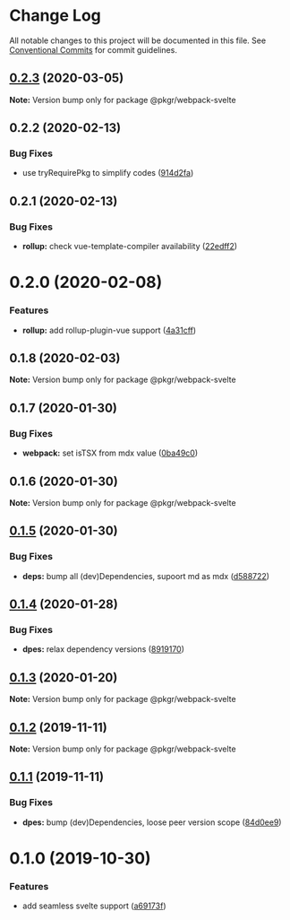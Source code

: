 # Change Log

All notable changes to this project will be documented in this file.
See [Conventional Commits](https://conventionalcommits.org) for commit guidelines.

## [0.2.3](https://github.com/rx-ts/pkgr/compare/@pkgr/webpack-svelte@0.2.2...@pkgr/webpack-svelte@0.2.3) (2020-03-05)

**Note:** Version bump only for package @pkgr/webpack-svelte





## 0.2.2 (2020-02-13)


### Bug Fixes

* use tryRequirePkg to simplify codes ([914d2fa](https://github.com/rx-ts/pkgr/commit/914d2fa9d6de6dfd94d55d21d01aa4d2152a51fc))





## 0.2.1 (2020-02-13)


### Bug Fixes

* **rollup:** check vue-template-compiler availability ([22edff2](https://github.com/rx-ts/pkgr/commit/22edff2dfb97fe071ff8b9ad4fce4f0c99d09419))





# 0.2.0 (2020-02-08)


### Features

* **rollup:** add rollup-plugin-vue support ([4a31cff](https://github.com/rx-ts/pkgr/commit/4a31cff46d04c0d4182bcb249ea86ec77d2a0b57))





## 0.1.8 (2020-02-03)

**Note:** Version bump only for package @pkgr/webpack-svelte





## 0.1.7 (2020-01-30)


### Bug Fixes

* **webpack:** set isTSX from mdx value ([0ba49c0](https://github.com/rx-ts/pkgr/commit/0ba49c0e2a553e02afb62e6b655b9d90eb514cba))





## 0.1.6 (2020-01-30)

**Note:** Version bump only for package @pkgr/webpack-svelte





## [0.1.5](https://github.com/rx-ts/pkgr/compare/@pkgr/webpack-svelte@0.1.4...@pkgr/webpack-svelte@0.1.5) (2020-01-30)


### Bug Fixes

* **deps:** bump all (dev)Dependencies, supoort md as mdx ([d588722](https://github.com/rx-ts/pkgr/commit/d58872294ba3341a5810a52bd93df55fdf3081d6))





## [0.1.4](https://github.com/rx-ts/pkgr/compare/@pkgr/webpack-svelte@0.1.3...@pkgr/webpack-svelte@0.1.4) (2020-01-28)


### Bug Fixes

* **dpes:** relax dependency versions ([8919170](https://github.com/rx-ts/pkgr/commit/89191703260a3b6b0b01b72374ed27054a6dd6ba))





## [0.1.3](https://github.com/rx-ts/pkgr/compare/@pkgr/webpack-svelte@0.1.2...@pkgr/webpack-svelte@0.1.3) (2020-01-20)

**Note:** Version bump only for package @pkgr/webpack-svelte





## [0.1.2](https://github.com/rx-ts/pkgr/compare/@pkgr/webpack-svelte@0.1.1...@pkgr/webpack-svelte@0.1.2) (2019-11-11)

**Note:** Version bump only for package @pkgr/webpack-svelte





## [0.1.1](https://github.com/rx-ts/pkgr/compare/@pkgr/webpack-svelte@0.1.0...@pkgr/webpack-svelte@0.1.1) (2019-11-11)


### Bug Fixes

* **dpes:** bump (dev)Dependencies, loose peer version scope ([84d0ee9](https://github.com/rx-ts/pkgr/commit/84d0ee9aec46b5aca921d587badd2bfea7ea7d30))





# 0.1.0 (2019-10-30)


### Features

* add seamless svelte support ([a69173f](https://github.com/rx-ts/pkgr/commit/a69173fdd4e6f543b5b353a2c2501b15217918b2))
